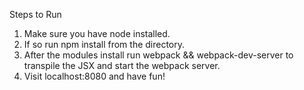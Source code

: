 Steps to Run

1. Make sure you have node installed.
2. If so run npm install from the directory.
3. After the modules install run webpack && webpack-dev-server to transpile the JSX and start the webpack server.
4. Visit localhost:8080 and have fun!
